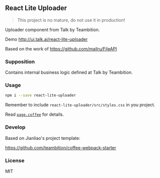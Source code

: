 
React Lite Uploader
----

> This project is no mature, do not use it in production!

Uploader component from Talk by Teambition.

Demo http://ui.talk.ai/react-lite-uploader

Based on the work of https://github.com/mailru/FileAPI

### Supposition

Contains internal business logic defined at Talk by Teambition.

### Usage

```bash
npm i --save react-lite-uploader
```

Remember to include `react-lite-uploader/src/styles.css` in you project.

Read [`page.coffee`][example] for details.

[example]: https://github.com/teambition/react-lite-uploader/blob/master/src/app/page.coffee

### Develop

Based on Jianliao's project template:

https://github.com/teambition/coffee-webpack-starter

### License

MIT
